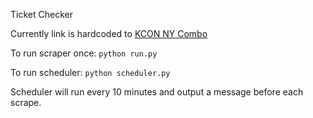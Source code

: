 Ticket Checker

Currently link is hardcoded to [KCON NY Combo](https://www1.ticketmaster.com/kcon-2017-ny-presented-by-toyota-newark-new-jersey/event/020052A2A7C972E2)

To run scraper once:
`python run.py`

To run scheduler:
`python scheduler.py`

Scheduler will run every 10 minutes and output a message before each scrape.
